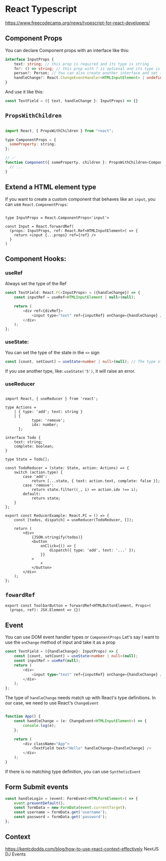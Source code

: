 # React Typescript

<https://www.freecodecamp.org/news/typescript-for-react-developers/>

## Component Props

You can declare Component props with an interface like this:

```typescript
interface InputProps {
	text: string; // this prop is required and its type is string
	fn?: () => string; // this prop with ? is optional and its type is a function that returns a string
	person?: Person; // You can also create another interface and set it as the type of the prop.
	handleChange?: React.ChangeEventHandler<HTMLInputElement> | undefined;
}
```
And use it like this:

```typescript
const TextField = ({ text, handleChange }: InputProps) => {}
```

## `PropsWithChildren`

```jsx

import React, { PropsWithChildren } from "react";

type ComponentProps = {
  someProperty: string;
};

// ✅
function Component({ someProperty, children }: PropsWithChildren<ComponentProps>) {
  // ...
}
```

## Extend a HTML element type

If you want to create a custom component that behaves like an `input`, you can use `React.ComponentProps`:

```tsx

type InputProps = React.ComponentProps<'input'>

const Input = React.forwardRef(
  (props: InputProps, ref: React.Ref<HTMLInputElement>) => {
    return <input {...props} ref={ref} />
  }
)
```

## Component Hooks:

### useRef

Always set the type of the Ref
```javascript
const TextField: React.FC<InputProps> = ({handleChange}) => {
	const inputRef = useRef<HTMLInputElement | null>(null);

	return (
		<div ref={divRef}>
			<input type="text" ref={inputRef} onChange={handleChange} />
		</div>
	);
};
```

### useState:

You can set the type of the state in the `<>` sign
```typescript
const [count, setCount] = useState<number | null>(null); // The type of the 'count' state is either number or null
```
If you use another type, like: `useState('5')`, it will raise an error.

### useReducer

```TS

import React, { useReducer } from 'react';

type Actions =
	| { type: 'add'; text: string }
	| {
			type: 'remove';
			idx: number;
	  };

interface Todo {
	text: string;
	complete: boolean;
}

type State = Todo[];

const TodoReducer = (state: State, action: Actions) => {
	switch (action.type) {
		case 'add':
			return [...state, { text: action.text, complete: false }];
		case 'remove':
			return state.filter((_, i) => action.idx !== i);
		default:
			return state;
	}
};

export const ReducerExample: React.FC = () => {
	const [todos, dispatch] = useReducer(TodoReducer, []);

	return (
		<div>
			{JSON.stringify(todos)}
			<button
				onClick={() => {
					dispatch({ type: 'add', text: '...' });
				}}
			>
				+
			</button>
		</div>
	);
};

```

## `fowardRef`

```tsx
export const ToolbarButton = forwardRef<HTMLButtonElement, Props>(
  (props, ref): JSX.Element => {})
```

## Event

You can use DOM event handler types or `ComponentProps`
Let's say I want to use the `onChange` method of input and take it as a prop

```typescript
const TextField = ({handleChange}: InputProps) => {
	const [count, setCount] = useState<number | null>(null);
	const inputRef = useRef(null);
	return (
		<div>
			<input type="text" ref={inputRef} onChange={handleChange} />
		</div>
	);
};
```
The type of `handleChange` needs match up with React's type definitions. In our case, we need to use React's `ChangeEvent`
```typescript

function App() {
	const handleChange = (e: ChangeEvent<HTMLInputElement>) => {
		console.log(e);
	};

	return (
		<div className="App">
			<TextField text="Hello" handleChange={handleChange} />
		</div>
	);
}
```

If there is no matching type definition, you can use `SyntheticEvent`

## Form Submit events

```ts
const handleLogin = (event: FormEvent<HTMLFormElement>) => {
	event.preventDefault();
	const formData = new FormData(event.currentTarget);
	const username = formData.get('username');
	const password = formData.get('password');
};
```

## Context

<https://kentcdodds.com/blog/how-to-use-react-context-effectively>
NextJS DJ Events
